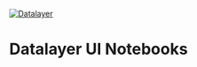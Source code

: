 [![Datalayer](https://assets.datalayer.tech/datalayer-25.svg)](https://datalayer.io)

# Datalayer UI Notebooks

